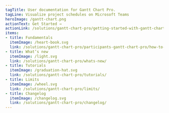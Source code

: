 ```yaml
---
tagTitle: User documentation for Gantt Chart Pro.
tagLine: Visualize project schedules on Microsoft Teams
heroImage: /gantt-chart.png
actionText: Get Started →
actionLink: /solutions/gantt-chart-pro/getting-started-with-gantt-chart-pro/how-to-set-up-gantt-chart-pro-/
items:
- title: Fundamentals​
  itemImage: /heart-book.svg
  link: /solutions/gantt-chart-pro/participants-gantt-chart-pro/how-to-add-or-remove-participants-from-gantt-chart-pro-/
- title: What’s new
  itemImage: /light.svg
  link: /solutions/gantt-chart-pro/whats-new/
- title: Tutorials
  itemImage: /graduation-hat.svg
  link: /solutions/gantt-chart-pro/tutorials/
- title: Limits
  itemImage: /wheel.svg
  link: /solutions/gantt-chart-pro/limits/
- title: Changelog
  itemImage: /changelog.svg
  link: /solutions/gantt-chart-pro/changelog/
---
```


<Overview />
<Hubspot />
<Clarity />
<GoogleAnalytics />